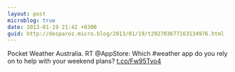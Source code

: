 ```yaml
---
layout: post
microblog: true
date: 2013-01-19 21:42 +0300
guid: http://desparoz.micro.blog/2013/01/19/t292703677163134976.html
---
```

Pocket Weather Australia. RT @AppStore: Which #weather app do you rely on to help with your weekend plans? [t.co/Fw95Tvo4](http://t.co/Fw95Tvo4)
